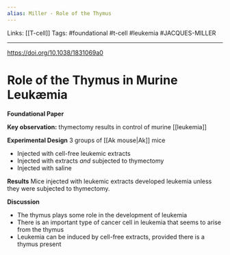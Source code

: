 ```yaml
---
alias: Miller - Role of the Thymus
---
```


Links: [[T-cell]]
Tags: #foundational #t-cell #leukemia #JACQUES-MILLER 

---

https://doi.org/10.1038/1831069a0

# Role of the Thymus in Murine Leukæmia
**Foundational Paper**

**Key observation:** thymectomy results in control of murine [[leukemia]]

**Experimental Design**
3 groups of [[Ak mouse|Ak]] mice
- Injected with cell-free leukemic extracts
- Injected with extracts _and_ subjected to thymectomy
- Injected with saline

**Results**
Mice injected with leukemic extracts developed leukemia unless they were subjected to thymectomy.

**Discussion**
- The thymus plays some role in the development of leukemia
- There is an important type of cancer cell in leukemia that seems to arise from the thymus
- Leukemia can be induced by cell-free extracts, provided there is a thymus present